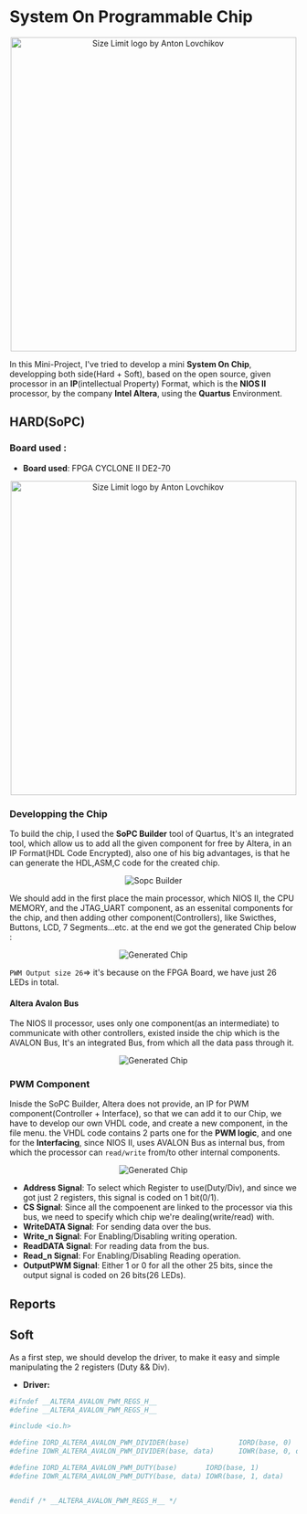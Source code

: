 <!-- # Size Limit [![Cult Of Martians][cult-img]][cult] -->
<h1>System On Programmable Chip</h1>
<p align="center">
    <img src="IMGs/SOC.png"  alt="Size Limit logo by Anton Lovchikov" width="500" height="550">
</p>

In this Mini-Project, I've tried to develop a mini **System On Chip**, developping both side(Hard + Soft), based on the open source, given processor in an **IP**(intellectual Property) Format, which is the **NIOS II** processor, by the company **Intel Altera**, using the **Quartus** Environment.


## HARD(SoPC)
### Board used :
 
* **Board used**: FPGA CYCLONE II DE2-70
<p align="center">
    <img src="IMGs/fpga.jpg" alt="Size Limit logo by Anton Lovchikov" width="500" height="550">
</p>

### Developping the Chip
To build the chip, I used the **SoPC Builder** tool of Quartus, It's an integrated tool, which allow us to add all the given component for free by Altera, in an IP Format(HDL Code Encrypted), also one of his big advantages, is that he can generate the HDL,ASM,C code for the created chip.
<p align="center">
  <img src="IMGs/Sopc_builder.png" alt="Sopc Builder">
</p>
We should add in the first place the main processor, which NIOS II, the CPU MEMORY, and the JTAG_UART component, as an essenital components for the chip, and then adding other component(Controllers), like Swicthes, Buttons, LCD, 7 Segments...etc. at the end we got the generated Chip below :

<p align="center">
<img src="IMGs/Generated_Chip.png"  alt="Generated Chip">
</p>


 `PWM Output size 26`=> it's because on the FPGA Board, we have just 26 LEDs in total.

#### Altera Avalon Bus
The NIOS II processor, uses only one component(as an intermediate) to communicate with other controllers, existed inside the chip which is the AVALON Bus, It's an integrated Bus, from which all the data pass through it.
<p align="center">
<img src="IMGs/avalon_bus.png"  alt="Generated Chip">
</p>

### PWM Component
Inisde the SoPC Builder, Altera does not provide, an IP for PWM component(Controller + Interface), so that we can add it to our Chip, we have to develop our own VHDL code, and create a new component, in the file menu. the VHDL code contains 2 parts one for the **PWM logic**, and one for the **Interfacing**, since NIOS II, uses AVALON Bus as internal bus, from which the processor can `read/write` from/to other internal components.

<p align="center">
<img src="IMGs/PWM.png"  alt="Generated Chip">
</p>

* **Address Signal**: To select which Register to use(Duty/Div), and since we got just 2 registers, this signal is coded on 1 bit(0/1). 
* **CS Signal**: Since all the compoenent are linked to the processor via this bus, we need to specify which chip we're dealing(write/read) with.
* **WriteDATA Signal**: For sending data over the bus.
* **Write_n Signal**: For Enabling/Disabling writing operation.
* **ReadDATA Signal**: For reading data from the bus.
* **Read_n  Signal**: For Enabling/Disabling Reading operation.
* **OutputPWM Signal**: Either 1 or 0 for all the other 25 bits, since the output signal is coded on 26 bits(26 LEDs).
## Reports

## Soft

As a first step, we should develop the driver, to make it easy and simple manipulating the 2 registers (Duty && Div).
* **Driver:**
```yaml
#ifndef __ALTERA_AVALON_PWM_REGS_H__
#define __ALTERA_AVALON_PWM_REGS_H__

#include <io.h>

#define IORD_ALTERA_AVALON_PWM_DIVIDER(base)            IORD(base, 0) 
#define IOWR_ALTERA_AVALON_PWM_DIVIDER(base, data)      IOWR(base, 0, data)

#define IORD_ALTERA_AVALON_PWM_DUTY(base)       IORD(base, 1) 
#define IOWR_ALTERA_AVALON_PWM_DUTY(base, data) IOWR(base, 1, data)


#endif /* __ALTERA_AVALON_PWM_REGS_H__ */

```

